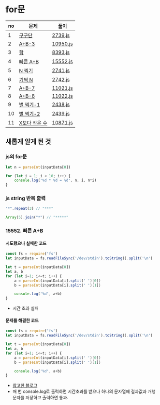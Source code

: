 # for문

|no|문제|풀이|
|---|----|----|
|1|[구구단](https://www.acmicpc.net/problem/2739)|[2739.js](src/2739.js)|
|2|[A+B-3](https://www.acmicpc.net/problem/10950)|[10950.js](src/10950.js)|
|3|[합](https://www.acmicpc.net/problem/8393)|[8393.js](src/8393.js)|
|4|[빠른 A+B](https://www.acmicpc.net/problem/15552)|[15552.js](src/15552.js)|
|5|[N 찍기](https://www.acmicpc.net/problem/2741)|[2741.js](src/2741.js)|
|6|[기찍 N](https://www.acmicpc.net/problem/2742)|[2742.js](src/2742.js)|
|7|[A+B-7](https://www.acmicpc.net/problem/11021)|[11021.js](src/11021.js)|
|8|[A+B-8](https://www.acmicpc.net/problem/11022)|[11022.js](src/11022.js)|
|9|[별 찍기-1](https://www.acmicpc.net/problem/2438)|[2438.js](src/2438.js)|
|10|[별 찍기-2](https://www.acmicpc.net/problem/2439)|[2439.js](src/2439.js)|
|11|[X보다 작은 수](https://www.acmicpc.net/problem/10871)|[10871.js](src/10871.js)|


## 새롭게 알게 된 것
### js의 for문

```javascript
let n = parseInt(inputData[0])

for (let i = 1; i < 10; i++) {
    console.log('%d * %d = %d', n, i, n*i)
}
```

### js string 반복 출력
```javascript
"*".repeat(3) // "***"

Array(5).join("*") // "*****"

```

### 15552. 빠른 A+B

#### 시도했으나 실패한 코드
```javascript
const fs = require('fs')
let inputData = fs.readFileSync('/dev/stdin').toString().split('\n')

let t = parseInt(inputData[0])
let a, b
for (let i=1; i<=t; i++) {
    a = parseInt(inputData[i].split(' ')[0])
    b = parseInt(inputData[i].split(' ')[1])

    console.log('%d', a+b)
}
```
- 시간 초과 실패

#### 문제를 해결한 코드
```javascript
const fs = require('fs')
let inputData = fs.readFileSync('/dev/stdin').toString().split('\n')

let t = parseInt(inputData[0])
let a, b
for (let i=1; i<=t; i++) {
    a = parseInt(inputData[i].split(' ')[0])
    b = parseInt(inputData[i].split(' ')[1])

    console.log('%d', a+b)
}
```
- [참고한 블로그](https://laycoder.tistory.com/160)
- 매 번 console.log로 출력하면 시간초과를 받으나 하나의 문자열에 결과값과 개행문자를 저장하고 출력하면 통과.
